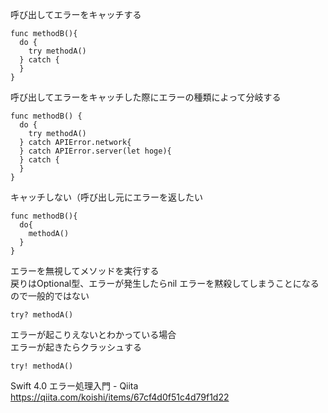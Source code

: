 呼び出してエラーをキャッチする
```
func methodB(){
  do {
    try methodA()
  } catch {
  } 
}
```

呼び出してエラーをキャッチした際にエラーの種類によって分岐する
```
func methodB() {
  do {
    try methodA()
  } catch APIError.network{
  } catch APIError.server(let hoge){
  } catch {
  }
}
```

キャッチしない（呼び出し元にエラーを返したい
```
func methodB(){
  do{
    methodA()
  }
}
```

エラーを無視してメソッドを実行する  
戻りはOptional型、エラーが発生したらnil
エラーを黙殺してしまうことになるので一般的ではない
```
try? methodA()
```

エラーが起こりえないとわかっている場合  
エラーが起きたらクラッシュする
```
try! methodA()
```

Swift 4.0 エラー処理入門 - Qiita https://qiita.com/koishi/items/67cf4d0f51c4d79f1d22
